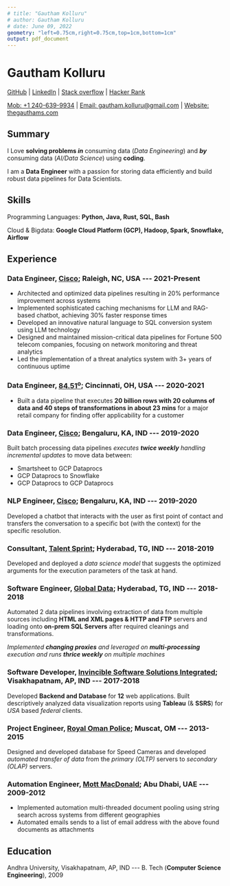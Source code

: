 ```yaml
---
# title: "Gautham Kolluru"
# author: Gautham Kolluru
# date: June 09, 2022
geometry: "left=0.75cm,right=0.75cm,top=1cm,bottom=1cm"
output: pdf_document
---
```


<!-- # Gautham Kolluru   [![Download](download.svg){#download}](pdfs/g_tpr_05282021.pdf) {#gautham-kolluru} -->

# Gautham Kolluru

[GitHub](https://github.com/gauthamkolluru) \|
[LinkedIn](https://www.linkedin.com/in/gautamkolluru/) \| [Stack
overflow](https://stackoverflow.com/users/7315848/gautham-kolluru) \|
[Hacker Rank](https://www.hackerrank.com/gautham_kolluru)

[Mob: +1 240-639-9934](tel:+12406399934) | [Email: gautham.kolluru@gmail.com](mailto:gautham.kolluru@gmail.com) | [Website: thegauthams.com](https://thegauthams.com)

## Summary

I Love **solving problems _in_** consuming data (_Data Engineering_) and **_by_** consuming data (_AI/Data Science_) using
**coding**.

I am a **Data Engineer** with a passion for storing data efficiently and build robust data pipelines for Data Scientists.


## Skills

Programming Languages: **Python, Java, Rust, SQL, Bash**

Cloud & Bigdata: **Google Cloud Platform (GCP), Hadoop, Spark, Snowflake, Airflow**

## Experience

### Data Engineer, [Cisco](https://www.cisco.com); Raleigh, NC, USA --- 2021-Present
- Architected and optimized data pipelines resulting in 20% performance improvement across systems
- Implemented sophisticated caching mechanisms for LLM and RAG-based chatbot, achieving 30% faster response times
- Developed an innovative natural language to SQL conversion system using LLM technology
- Designed and maintained mission-critical data pipelines for Fortune 500 telecom companies, focusing on network monitoring and threat analytics
- Led the implementation of a threat analytics system with 3+ years of continuous uptime

### Data Engineer, [84.51<sup>o</sup>](https://www.8451.com); Cincinnati, OH, USA --- 2020-2021

- Built a data pipeline that executes **20 billion rows with 20 columns of data and 40 steps of transformations in about
  23 mins** for a major retail company for finding offer applicability for a customer

### Data Engineer, [Cisco](https://www.cisco.com); Bengaluru, KA, IND --- 2019-2020

Built batch processing data pipelines _executes **twice weekly** handling incremental updates_ to move data between:

- Smartsheet to GCP Dataprocs
- GCP Dataprocs to Snowflake
- GCP Dataprocs to GCP Dataprocs

### NLP Engineer, [Cisco](https://www.cisco.com); Bengaluru, KA, IND --- 2019-2020

Developed a chatbot that interacts with the user as first point of contact and transfers the conversation to a specific
bot (with the context) for the specific resolution.

### Consultant, [Talent Sprint](https://talentsprint.com); Hyderabad, TG, IND --- 2018-2019

Developed and deployed a _data science model_ that suggests the optimized arguments for the execution parameters of the
task at hand.

### Software Engineer, [Global Data](https://www.globaldata.com); Hyderabad, TG, IND --- 2018-2018

Automated 2 data pipelines involving extraction of data from multiple sources including **HTML and XML pages & HTTP and
FTP** servers and loading onto **on-prem SQL Servers** after required cleanings and transformations.

_Implemented **changing proxies** and leveraged on **multi-processing** execution and runs **thrice weekly** on multiple
machines_

### Software Developer, [Invincible Software Solutions Integrated](http://www.issi-india.com); Visakhapatnam, AP, IND --- 2017-2018

Developed **Backend and Database** for **12** web applications. Built descriptively analyzed data visualization reports
using **Tableau** (& **SSRS**) for _USA_ based _federal_ clients.

### Project Engineer, [Royal Oman Police](https://www.rop.gov.om/english/index.html); Muscat, OM --- 2013-2015

Designed and developed database for Speed Cameras and developed _automated transfer of data_ from the _primary (OLTP)_
servers to _secondary (OLAP)_ servers.

### Automation Engineer, [Mott MacDonald](https://www.mottmac.com); Abu Dhabi, UAE --- 2009-2012

- Implemented automation multi-threaded document pooling using string search across systems from different geographies
- Automated emails sends to a list of email address with the above found documents as attachments

## Education

Andhra University, Visakhapatnam, AP, IND --- B. Tech (**Computer
Science Engineering**), 2009
